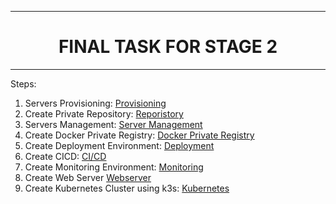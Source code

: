 ----------
<h1 align="center">FINAL TASK FOR STAGE 2</h1>

----------


Steps:

1. Servers Provisioning: [Provisioning](provisioning.md)
2. Create Private Repository: [Reporistory](repository.md)
3. Servers Management: [Server Management](server.md)
4. Create Docker Private Registry: [Docker Private Registry](docker-registry.md)
5. Create Deployment Environment: [Deployment](deployment.md)
6. Create CICD: [CI/CD](CICD.md)
7. Create Monitoring Environment: [Monitoring](monitoring.md)
8. Create Web Server [Webserver](webserver.md)
9. Create Kubernetes Cluster using k3s: [Kubernetes](kubernetes.md)

